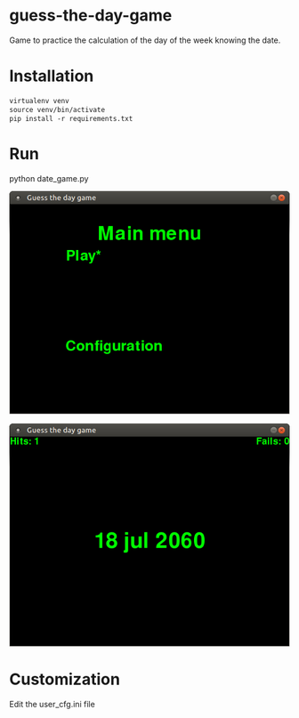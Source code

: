 # guess-the-day-game
Game to practice the calculation of the day of the week knowing the date.

# Installation
```
virtualenv venv
source venv/bin/activate
pip install -r requirements.txt
```

# Run
python date_game.py

![alt text](https://github.com/asierrayk/guess-the-day-game/blob/master/doc/main_menu.png)

![alt text](https://github.com/asierrayk/guess-the-day-game/blob/master/doc/question.png)

# Customization
Edit the user_cfg.ini file

